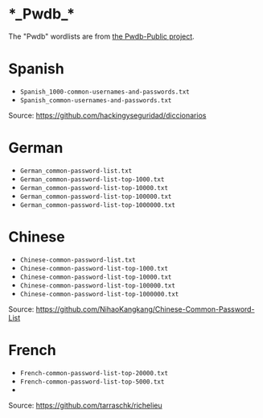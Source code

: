 # \*\_Pwdb\_\*
The "Pwdb" wordlists are from [the Pwdb-Public project](https://github.com/ignis-sec/Pwdb-Public).

# Spanish

- `Spanish_1000-common-usernames-and-passwords.txt`
- `Spanish_common-usernames-and-passwords.txt`

Source: https://github.com/hackingyseguridad/diccionarios

# German

- `German_common-password-list.txt`
- `German_common-password-list-top-1000.txt`
- `German_common-password-list-top-10000.txt`
- `German_common-password-list-top-100000.txt`
- `German_common-password-list-top-1000000.txt`

# Chinese

- `Chinese-common-password-list.txt`
- `Chinese-common-password-list-top-1000.txt`
- `Chinese-common-password-list-top-10000.txt`
- `Chinese-common-password-list-top-100000.txt`
- `Chinese-common-password-list-top-1000000.txt`

Source: https://github.com/NihaoKangkang/Chinese-Common-Password-List

# French
- `French-common-password-list-top-20000.txt`
- `French-common-password-list-top-5000.txt`
- 
Source: https://github.com/tarraschk/richelieu